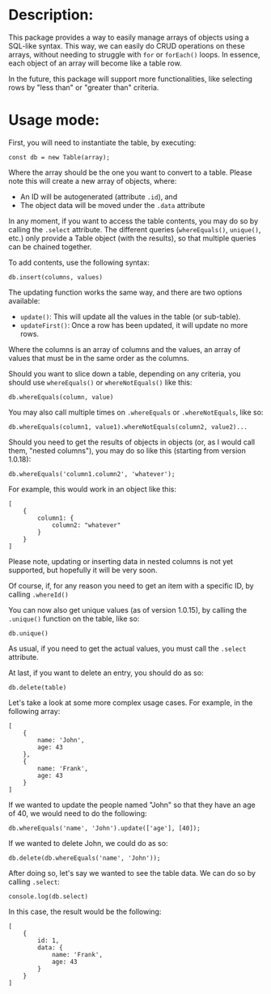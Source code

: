 # Description:

This package provides a way to easily manage arrays of objects using a SQL-like syntax. This way, we can easily do CRUD operations on these arrays, without needing to struggle with `for` or `forEach()` loops. In essence, each object of an array will become like a table row.

In the future, this package will support more functionalities, like selecting rows by "less than" or "greater than" criteria.

# Usage mode:

First, you will need to instantiate the table, by executing:

```{js}
const db = new Table(array);
```

Where the array should be the one you want to convert to a table. Please note this will create a new array of objects, where:

- An ID will be autogenerated (attribute `.id`), and
- The object data will be moved under the `.data` attribute

In any moment, if you want to access the table contents, you may do so by calling the `.select` attribute. The different queries (`whereEquals()`, `unique()`, etc.) only provide a Table object (with the results), so that multiple queries can be chained together.

To add contents, use the following syntax:

```{js}
db.insert(columns, values)
```

The updating function works the same way, and there are two options available:

- `update()`: This will update all the values in the table (or sub-table).
- `updateFirst()`: Once a row has been updated, it will update no more rows.

Where the columns is an array of columns and the values, an array of values that must be in the same order as the columns.

Should you want to slice down a table, depending on any criteria, you should use `whereEquals()` or `whereNotEquals()` like this:

```{js}
db.whereEquals(column, value)
```

You may also call multiple times on `.whereEquals` or `.whereNotEquals`, like so:

```{js}
db.whereEquals(column1, value1).whereNotEquals(column2, value2)...
```

Should you need to get the results of objects in objects (or, as I would call them, "nested columns"), you may do so like this (starting from version 1.0.18):

```{js}
db.whereEquals('column1.column2', 'whatever');
```

For example, this would work in an object like this:

```{js}
[
    {
        column1: {
            column2: "whatever"
        }
    }
]
```

Please note, updating or inserting data in nested columns is not yet supported, but hopefully it will be very soon.

Of course, if, for any reason you need to get an item with a specific ID, by calling `.whereId()`

You can now also get unique values (as of version 1.0.15), by calling the `.unique()` function on the table, like so:

```{js}
db.unique()
```

As usual, if you need to get the actual values, you must call the `.select` attribute.

At last, if you want to delete an entry, you should do as so:

```{js}
db.delete(table)
```

Let's take a look at some more complex usage cases. For example, in the following array:

```{js}
[
    {
        name: 'John',
        age: 43
    },
    {
        name: 'Frank',
        age: 43
    }
]
```

If we wanted to update the people named "John" so that they have an age of 40, we would need to do the following:

```{js}
db.whereEquals('name', 'John').update(['age'], [40]);
```

If we wanted to delete John, we could do as so:

```{js}
db.delete(db.whereEquals('name', 'John'));
```

After doing so, let's say we wanted to see the table data. We can do so by calling `.select`:

```{js}
console.log(db.select)
```

In this case, the result would be the following:

```{js}
[
    {
        id: 1,
        data: {
            name: 'Frank',
            age: 43
        }
    }
]
```
